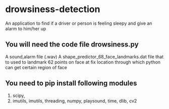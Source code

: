 # drowsiness-detection
An application to find if a driver or person is feeling sleepy and give an alarm to him/her up



## You will need the code file drowsiness.py
A sound,alarm file (.wav)
A shape_predictor_68_face_landmarks.dat file that to used to landmark 62 points on face at fix location through which python can get certain region of face

## You need to pip install following modules
1. scipy,
2. imutils,
imutils,
threading,
numpy,
playsound,
time,
dlib,
cv2

